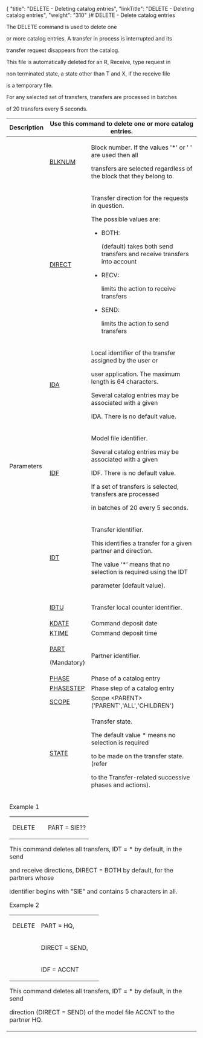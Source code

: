 {
    "title": "DELETE - Deleting catalog entries",
    "linkTitle": "DELETE - Deleting catalog entries",
    "weight": "310"
}# <span id="kanchor3"></span><span id="Title"></span>DELETE - Delete catalog entries



The DELETE command is used to <span id="delete_command"></span>delete one

or more catalog entries. A transfer in process is interrupted and its

transfer request disappears from the catalog.



This file is automatically deleted for an R, Receive, type request in

non terminated state, a state other than T and X, if the receive file

is a temporary file.



For any selected set of transfers, transfers are processed in batches

of 20 transfers every 5 seconds.



<table data-cellspacing="0">
<thead>
<tr>
<th>Description</th>
<th colspan="2">Use this command to delete one or more catalog entries.</th>
</tr>
</thead>
<tbody>
<tr>
<td rowspan="13"><p>Parameters</p></td>
<td><p><a href="../../../c_intro_userinterfaces/command_summary/parameter_intro/blknum">BLKNUM</a> </p></td>
<td><p>Block number. If the values '*' or ' ' are used then all

transfers are selected regardless of the block that they belong to.</p></td>
</tr>
<tr>
<td><p><a href="../../../c_intro_userinterfaces/command_summary/parameter_intro/direct">DIRECT</a> </p></td>
<td><p>Transfer direction for the requests in question.</p>
<p>The possible values are:</p>
<ul>
<li>BOTH:

(default) takes both send transfers and receive transfers into account</li>
<li>RECV:

limits the action to receive transfers</li>
<li>SEND:

limits the action to send transfers</li>
</ul></td>
</tr>
<tr>
<td><p><a href="../../../c_intro_userinterfaces/command_summary/parameter_intro/ida">IDA</a> </p></td>
<td><p>Local identifier of the transfer assigned by the user or

user application. The maximum length is 64 characters.</p>
<p>Several catalog entries may be associated with a given

IDA. There is no default value.</p></td>
</tr>
<tr>
<td><p><a href="../../../c_intro_userinterfaces/command_summary/parameter_intro/idf">IDF</a> </p></td>
<td><p>Model file identifier.</p>
<p>Several catalog entries may be associated with a given

IDF. There is no default value.</p>
<p>If a set of transfers is selected, transfers are processed

in batches of 20 every 5 seconds.</p></td>
</tr>
<tr>
<td><p><a href="../../../c_intro_userinterfaces/command_summary/parameter_intro/idu">IDT</a> </p></td>
<td><p>Transfer identifier.</p>
<p>This identifies a transfer for a given partner and direction.

The value ‘*’ means that no selection is required using the IDT

parameter (default value).</p></td>
</tr>
<tr>
<td><p><a href="../../../c_intro_userinterfaces/command_summary/parameter_intro/idtu">IDTU</a> </p></td>
<td><p>Transfer local counter identifier.</p></td>
</tr>
<tr>
<td><a href="kdate.htm">KDATE</a></td>
<td>Command deposit date</td>
</tr>
<tr>
<td><a href="ktime.htm">KTIME</a></td>
<td>Command deposit time</td>
</tr>
<tr>
<td><p><a href="../../../c_intro_userinterfaces/command_summary/parameter_intro/part">PART</a></p>
<p>(Mandatory)</p></td>
<td><p>Partner identifier.</p></td>
</tr>
<tr>
<td><a href="phase.htm">PHASE</a></td>
<td>Phase of a catalog entry</td>
</tr>
<tr>
<td><a href="phasestep.htm">PHASESTEP</a></td>
<td>Phase step of a catalog entry</td>
</tr>
<tr>
<td><a href="../../../c_intro_userinterfaces/command_summary/parameter_intro/scope">SCOPE</a></td>
<td>Scope &lt;PARENT&gt; ('PARENT','ALL','CHILDREN')</td>
</tr>
<tr>
<td><p><a href="../../../c_intro_userinterfaces/command_summary/parameter_intro/state">STATE</a> </p></td>
<td><p>Transfer state.</p>
<p>The default value * means no selection is required

to be made on the transfer state. (refer

to the Transfer-related successive phases and actions).</p></td>
</tr>
<tr>
<td colspan="3"><p>Example 1</p>
<div>
<table data-cellspacing="0">
<tbody>
<tr>
<td><p>DELETE        PART = SIE??</p></td>
</tr>
</tbody>
</table>
</div>
<p>This command deletes all transfers, IDT = * by default, in the send

and receive directions, DIRECT = BOTH by default, for the partners whose

identifier begins with "SIE" and contains 5 characters in all.</p>
<p>Example 2</p>
<div>
<table data-cellspacing="0">
<tbody>
<tr>
<td><p>DELETE</p></td>
<td><p>PART = HQ,</p></td>
<td><p> </p></td>
</tr>
<tr>
<td><p> </p></td>
<td><p>DIRECT = SEND,</p></td>
<td><p> </p></td>
</tr>
<tr>
<td><p> </p></td>
<td><p>IDF = ACCNT</p></td>
<td><p> </p></td>
</tr>
</tbody>
</table>
</div>
<p>This command deletes all transfers, IDT = * by default, in the send

direction (DIRECT = SEND) of the model file ACCNT to the partner HQ.</p></td>
</tr>
</tbody>
</table>
